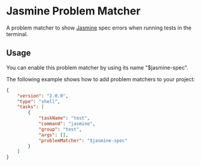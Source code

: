 # Jasmine Problem Matcher

A problem matcher to show [Jasmine](https://jasmine.github.io/) spec errors when running tests in the terminal.

## Usage

You can enable this problem matcher by using its name "$jasmine-spec".

The following example shows how to add problem matchers to your project:

```json
{
	"version": "2.0.0",
	"type": "shell",
	"tasks": [
		{
			"taskName": "test",
			"command": "jasmine",
			"group": "test",
			"args": [],
			"problemMatcher": "$jasmine-spec"
		}
	]
}
```
